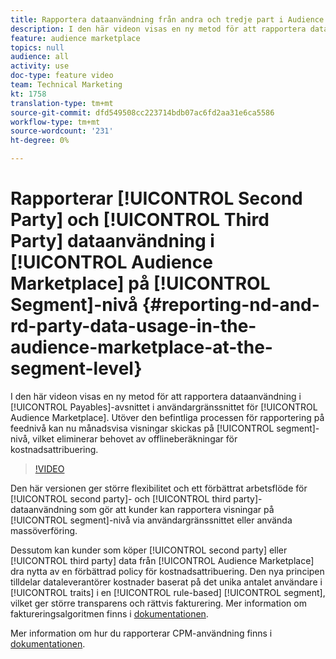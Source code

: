 ```yaml
---
title: Rapportera dataanvändning från andra och tredje part i Audience Marketplace på segmentnivå
description: I den här videon visas en ny metod för att rapportera dataanvändning i sektionen Skulder i användargränssnittet i Audience Marketplace. Utöver den befintliga processen för rapportering på feednivå kan nu månadsvisningar skickas på segmentnivå, vilket eliminerar behovet av offlineberäkningar för kostnadsattribuering.
feature: audience marketplace
topics: null
audience: all
activity: use
doc-type: feature video
team: Technical Marketing
kt: 1758
translation-type: tm+mt
source-git-commit: dfd549508cc223714bdb07ac6fd2aa31e6ca5586
workflow-type: tm+mt
source-wordcount: '231'
ht-degree: 0%

---
```



# Rapporterar [!UICONTROL Second Party] och [!UICONTROL Third Party] dataanvändning i [!UICONTROL Audience Marketplace] på [!UICONTROL Segment]-nivå {#reporting-nd-and-rd-party-data-usage-in-the-audience-marketplace-at-the-segment-level}

I den här videon visas en ny metod för att rapportera dataanvändning i [!UICONTROL Payables]-avsnittet i användargränssnittet för [!UICONTROL Audience Marketplace]. Utöver den befintliga processen för rapportering på feednivå kan nu månadsvisa visningar skickas på [!UICONTROL segment]-nivå, vilket eliminerar behovet av offlineberäkningar för kostnadsattribuering.

>[!VIDEO](https://video.tv.adobe.com/v/25522/?quality=12)

Den här versionen ger större flexibilitet och ett förbättrat arbetsflöde för [!UICONTROL second party]- och [!UICONTROL third party]-dataanvändning som gör att kunder kan rapportera visningar på [!UICONTROL segment]-nivå via användargränssnittet eller använda massöverföring.

Dessutom kan kunder som köper [!UICONTROL second party] eller [!UICONTROL third party] data från [!UICONTROL Audience Marketplace] dra nytta av en förbättrad policy för kostnadsattribuering. Den nya principen tilldelar dataleverantörer kostnader baserat på det unika antalet användare i [!UICONTROL traits] i en [!UICONTROL rule-based] [!UICONTROL segment], vilket ger större transparens och rättvis fakturering. Mer information om faktureringsalgoritmen finns i [dokumentationen](https://experiencecloud.adobe.com/resources/help/en_US/aam/marketplace_cpm_billing.html).

Mer information om hur du rapporterar CPM-användning finns i [dokumentationen](https://experiencecloud.adobe.com/resources/help/en_US/aam/t_marketplace_report_cpm_usage.html).
